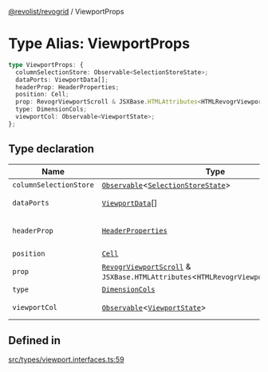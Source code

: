 [@revolist/revogrid](README.md) / ViewportProps

# Type Alias: ViewportProps

```ts
type ViewportProps: {
  columnSelectionStore: Observable<SelectionStoreState>;
  dataPorts: ViewportData[];
  headerProp: HeaderProperties;
  position: Cell;
  prop: RevogrViewportScroll & JSXBase.HTMLAttributes<HTMLRevogrViewportScrollElement>;
  type: DimensionCols;
  viewportCol: Observable<ViewportState>;
};
```

## Type declaration

| Name | Type | Description | Defined in |
| ------ | ------ | ------ | ------ |
| `columnSelectionStore` | [`Observable`](TypeAlias.Observable.md)\<[`SelectionStoreState`](TypeAlias.SelectionStoreState.md)\> | - | [src/types/viewport.interfaces.ts:76](https://github.com/revolist/revogrid/blob/babcd934a05d11632dc60c6964673e41a780bbb7/src/types/viewport.interfaces.ts#L76) |
| `dataPorts` | [`ViewportData`](TypeAlias.ViewportData.md)[] | viewport rows | [src/types/viewport.interfaces.ts:74](https://github.com/revolist/revogrid/blob/babcd934a05d11632dc60c6964673e41a780bbb7/src/types/viewport.interfaces.ts#L74) |
| `headerProp` | [`HeaderProperties`](TypeAlias.HeaderProperties.md) | header container props | [src/types/viewport.interfaces.ts:68](https://github.com/revolist/revogrid/blob/babcd934a05d11632dc60c6964673e41a780bbb7/src/types/viewport.interfaces.ts#L68) |
| `position` | [`Cell`](Interface.Cell.md) | - | [src/types/viewport.interfaces.ts:62](https://github.com/revolist/revogrid/blob/babcd934a05d11632dc60c6964673e41a780bbb7/src/types/viewport.interfaces.ts#L62) |
| `prop` | [`RevogrViewportScroll`](JSX.Interface.RevogrViewportScroll.md) & `JSXBase.HTMLAttributes`\<`HTMLRevogrViewportScrollElement`\> | - | [src/types/viewport.interfaces.ts:60](https://github.com/revolist/revogrid/blob/babcd934a05d11632dc60c6964673e41a780bbb7/src/types/viewport.interfaces.ts#L60) |
| `type` | [`DimensionCols`](TypeAlias.DimensionCols.md) | - | [src/types/viewport.interfaces.ts:63](https://github.com/revolist/revogrid/blob/babcd934a05d11632dc60c6964673e41a780bbb7/src/types/viewport.interfaces.ts#L63) |
| `viewportCol` | [`Observable`](TypeAlias.Observable.md)\<[`ViewportState`](Interface.ViewportState.md)\> | Cols dataset | [src/types/viewport.interfaces.ts:65](https://github.com/revolist/revogrid/blob/babcd934a05d11632dc60c6964673e41a780bbb7/src/types/viewport.interfaces.ts#L65) |

## Defined in

[src/types/viewport.interfaces.ts:59](https://github.com/revolist/revogrid/blob/babcd934a05d11632dc60c6964673e41a780bbb7/src/types/viewport.interfaces.ts#L59)
